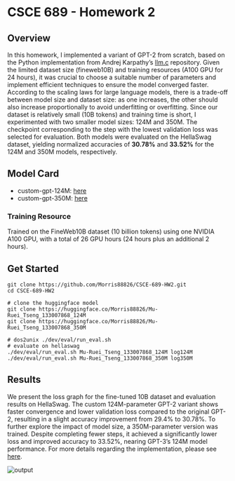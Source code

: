 # CSCE 689 - Homework 2

## Overview
In this homework, I implemented a variant of GPT-2 from scratch, based on the Python implementation from Andrej Karpathy’s [llm.c](https://github.com/karpathy/llm.c/tree/master) repository. Given the limited dataset size (fineweb10B) and training resources (A100 GPU for 24 hours), it was crucial to choose a suitable number of parameters and implement efficient techniques to ensure the model converged faster. According to the scaling laws for large language models, there is a trade-off between model size and dataset size: as one increases, the other should also increase proportionally to avoid underfitting or overfitting. Since our dataset is relatively small (10B tokens) and training time is short, I experimented with two smaller model sizes: 124M and 350M. The checkpoint corresponding to the step with the lowest validation loss was selected for evaluation. Both models were evaluated on the HellaSwag dataset, yielding normalized accuracies of <b>30.78%</b> and  <b>33.52%</b> for the 124M and 350M models, respectively.

## Model Card
* custom-gpt-124M: [here](https://huggingface.co/Morris88826/Mu-Ruei_Tseng_133007868_124M)
* custom-gpt-350M: [here](https://huggingface.co/Morris88826/Mu-Ruei_Tseng_133007868_350M)
### Training Resource
Trained on the FineWeb10B dataset (10 billion tokens) using one NVIDIA A100 GPU, with a total of 26 GPU hours (24 hours plus an additional 2 hours).

## Get Started
```
git clone https://github.com/Morris88826/CSCE-689-HW2.git
cd CSCE-689-HW2

# clone the huggingface model
git clone https://huggingface.co/Morris88826/Mu-Ruei_Tseng_133007868_124M
git clone https://huggingface.co/Morris88826/Mu-Ruei_Tseng_133007868_350M

# dos2unix ./dev/eval/run_eval.sh
# evaluate on hellaswag
./dev/eval/run_eval.sh Mu-Ruei_Tseng_133007868_124M log124M
./dev/eval/run_eval.sh Mu-Ruei_Tseng_133007868_350M log350M
```

## Results
We present the loss graph for the fine-tuned 10B dataset and evaluation results on HellaSwag. The custom 124M-parameter GPT-2 variant shows faster convergence and lower validation loss compared to the original GPT-2, resulting in a slight accuracy improvement from 29.4% to 30.78%. To further explore the impact of model size, a 350M-parameter version was trained. Despite completing fewer steps, it achieved a significantly lower loss and improved accuracy to 33.52%, nearing GPT-3’s 124M model performance. For more details regarding the implementation, please see [here](./report.pdf).

![output](https://github.com/user-attachments/assets/f6533c87-b202-4cc5-bb23-c16f55054d44)
